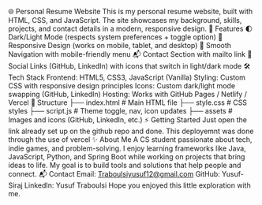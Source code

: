 🌐 Personal Resume Website
This is my personal resume website, built with HTML, CSS, and JavaScript.
The site showcases my background, skills, projects, and contact details in a modern, responsive design.
🚀 Features
🌓 Dark/Light Mode (respects system preferences + toggle option)
📱 Responsive Design (works on mobile, tablet, and desktop)
🧭 Smooth Navigation with mobile-friendly menu
📬 Contact Section with mailto link
🔗 Social Links (GitHub, LinkedIn) with icons that switch in light/dark mode
🛠️ Tech Stack
Frontend: HTML5, CSS3, JavaScript (Vanilla)
Styling: Custom CSS with responsive design principles
Icons: Custom dark/light mode swapping (GitHub, LinkedIn)
Hosting: Works with GitHub Pages / Netlify / Vercel
📂 Structure
├── index.html      # Main HTML file
├── style.css       # CSS styles
├── script.js       # Theme toggle, nav, icon updates
├── assets         # Images and icons (GitHub, LinkedIn, etc.)
⚡ Getting Started
Just open the link already set up on the github repo and done. This deployemnt was done through the use of vercel 
✨ About Me
A CS student passionate about tech, indie games, and problem-solving. I enjoy learning frameworks like Java, JavaScript, Python, and Spring Boot while working on projects that bring ideas to life. My goal is to build tools and solutions that help people and connect.
📬 Contact
Email: Traboulsiyusuf12@gmail.com
GitHub: Yusuf-Siraj
LinkedIn: Yusuf Traboulsi
Hope you enjoyed this little exploration with me. 
